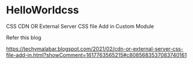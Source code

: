 # HelloWorldcss
CSS CDN OR External Server CSS file Add in Custom  Module


Refer this blog

https://techymalabar.blogspot.com/2021/02/cdn-or-external-server-css-file-add-in.html?showComment=1617763565215#c8085683537083740161
